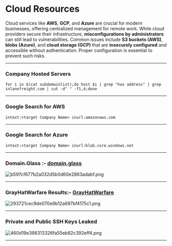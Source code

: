 # Cloud Resources
Cloud services like **AWS**, **GCP**, and **Azure** are crucial for modern businesses, offering centralized management for remote work. While cloud providers secure their infrastructure, **misconfigurations by administrators** can still lead to vulnerabilities. Common issues include **S3 buckets (AWS)**, **blobs (Azure)**, and **cloud storage (GCP)** that are **insecurely configured** and accessible without authentication. Proper configuration is essential to prevent such risks.

* * *

### Company Hosted Servers

`for i in $(cat subdomainlist);do host $i | grep "has address" | grep inlanefreight.com | cut -d" " -f1,4;done`

* * *

### Google Search for AWS

`intext:<target Company Name> inurl:amazonaws.com`

* * *

### Google Search for Azure

`intext:<target Company Name> inurl:blob.core.windows.net`

* * *

### Domain.Glass :- [domain.glass](https://domain.glass/)

![b597cf677b2a032d5b0d60e2863adabf.png](../../_resources/b597cf677b2a032d5b0d60e2863adabf.png)

* * *

### GrayHatWarfare Results:- [GrayHatWarfare](https://buckets.grayhatwarfare.com/)

![293721cec9de070e9b12a697bf4175c1.png](../../_resources/293721cec9de070e9b12a697bf4175c1.png)

* * *

### Private and Public SSH Keys Leaked

![460d19e398313326fa55eb82c392eff4.png](../../_resources/460d19e398313326fa55eb82c392eff4.png)

* * *

&nbsp;

